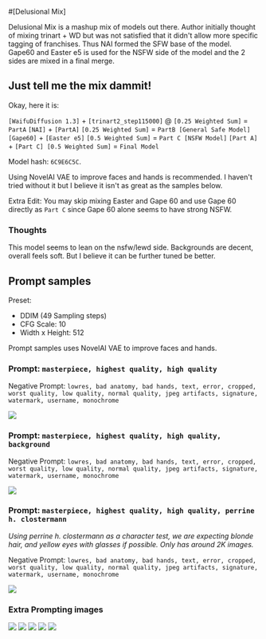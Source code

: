 #[Delusional Mix]

Delusional Mix is a mashup mix of models out there.
Author initially thought of mixing trinart + WD but was not satisfied that it didn't allow more specific tagging of franchises.
Thus NAI formed the SFW base of the model.
Gape60 and Easter e5 is used for the NSFW side of the model and the 2 sides are mixed in a final merge.

## Just tell me the mix dammit!

Okay, here it is:

`[WaifuDiffusion 1.3]` + `[trinart2_step115000]` @ `[0.25 Weighted Sum]` = `PartA`
`[NAI]` + `[PartA]` `[0.25 Weighted Sum]` = `PartB [General Safe Model]`
`[Gape60]` + `[Easter e5]` `[0.5 Weighted Sum]` = `Part C [NSFW Model]`
`[Part A]` + `[Part C] [0.5 Weighted Sum]` = `Final Model`

Model hash: `6C9E6C5C`.

Using NovelAI VAE to improve faces and hands is recommended. I haven't tried without it but I believe it isn't as great as the samples below.

Extra Edit: You may skip mixing Easter and Gape 60 and use Gape 60 directly as `Part C` since Gape 60 alone seems to have strong NSFW.

### Thoughts
This model seems to lean on the nsfw/lewd side. Backgrounds are decent, overall feels soft. But I believe it can be further tuned be better.

## Prompt samples

Preset:
 - DDIM (49 Sampling steps)
 - CFG Scale: 10
 - Width x Height: 512

Prompt samples uses NovelAI VAE to improve faces and hands.

### Prompt: `masterpiece, highest quality, high quality`

Negative Prompt: `lowres, bad anatomy, bad hands, text, error, cropped, worst quality, low quality, normal quality, jpeg artifacts, signature, watermark, username, monochrome`

![](https://i.imgur.com/dafaOTl.png)

### Prompt: `masterpiece, highest quality, high quality, background`

Negative Prompt: `lowres, bad anatomy, bad hands, text, error, cropped, worst quality, low quality, normal quality, jpeg artifacts, signature, watermark, username, monochrome`

![](https://i.imgur.com/fTRD5qX.png)

### Prompt: `masterpiece, highest quality, high quality, perrine h. clostermann`

*Using perrine h. clostermann as a character test, we are expecting blonde hair, and yellow eyes with glasses if possible. Only has around 2K images.*

Negative Prompt: `lowres, bad anatomy, bad hands, text, error, cropped, worst quality, low quality, normal quality, jpeg artifacts, signature, watermark, username, monochrome`

![](https://i.imgur.com/jMKpKkd.png)

### Extra Prompting images

![](https://i.imgur.com/3KYh8DE.png)
![](https://i.imgur.com/Z8lx04K.png)
![](https://i.imgur.com/VpOfYNu.png)
![](https://i.imgur.com/wj8qSc3.png)
![](https://i.imgur.com/rMBIzuN.png)